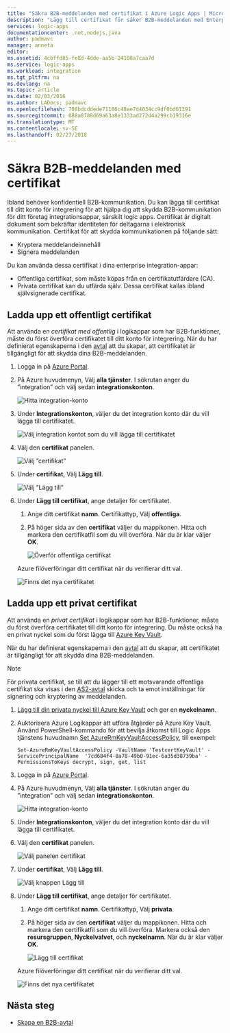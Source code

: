 ```yaml
---
title: "Säkra B2B-meddelanden med certifikat i Azure Logic Apps | Microsoft Docs"
description: "Lägg till certifikat för säker B2B-meddelanden med Enterprise-Integrationspaket"
services: logic-apps
documentationcenter: .net,nodejs,java
author: padmavc
manager: anneta
editor: 
ms.assetid: 4cbffd85-fe8d-4dde-aa5b-24108a7caa7d
ms.service: logic-apps
ms.workload: integration
ms.tgt_pltfrm: na
ms.devlang: na
ms.topic: article
ms.date: 02/03/2016
ms.author: LADocs; padmavc
ms.openlocfilehash: 708bdcddede71186c48ae7d4034cc9df0bd61391
ms.sourcegitcommit: 088a8788d69a63a8e1333ad272d4a299cb19316e
ms.translationtype: MT
ms.contentlocale: sv-SE
ms.lasthandoff: 02/27/2018
---
```

# <a name="secure-b2b-messages-with-certificates"></a>Säkra B2B-meddelanden med certifikat

Ibland behöver konfidentiell B2B-kommunikation. Du kan lägga till certifikat till ditt konto för integrering för att hjälpa dig att skydda B2B-kommunikation för ditt företag integrationsappar, särskilt logic apps. Certifikat är digitalt dokument som bekräftar identiteten för deltagarna i elektronisk kommunikation.
Certifikat för att skydda kommunikationen på följande sätt:

* Kryptera meddelandeinnehåll
* Signera meddelanden  

Du kan använda dessa certifikat i dina enterprise integration-appar:

* Offentliga certifikat, som måste köpas från en certifikatutfärdare (CA).
* Privata certifikat kan du utfärda själv. Dessa certifikat kallas ibland självsignerade certifikat.

## <a name="upload-a-public-certificate"></a>Ladda upp ett offentligt certifikat

Att använda en *certifikat med offentlig* i logikappar som har B2B-funktioner, måste du först överföra certifikatet till ditt konto för integrering. När du har definierat egenskaperna i den [avtal](logic-apps-enterprise-integration-agreements.md) att du skapar, att certifikatet är tillgängligt för att skydda dina B2B-meddelanden.

1. Logga in på [Azure Portal](https://portal.azure.com).

2. På Azure huvudmenyn, Välj **alla tjänster**. I sökrutan anger du ”integration” och välj sedan **integrationskonton**.

   ![Hitta integration-konto](media/logic-apps-enterprise-integration-certificates/overview-1.png)  

3. Under **Integrationskonton**, väljer du det integration konto där du vill lägga till certifikatet.

   ![Välj integration kontot som du vill lägga till certifikatet](media/logic-apps-enterprise-integration-certificates/overview-3.png)  

4. Välj den **certifikat** panelen.  

   ![Välj ”certifikat”](media/logic-apps-enterprise-integration-certificates/certificate-1.png)

5. Under **certifikat**, Välj **Lägg till**.

   ![Välj ”Lägg till”](media/logic-apps-enterprise-integration-certificates/certificate-2.png)

6. Under **Lägg till certifikat**, ange detaljer för certifikatet.
   
   1. Ange ditt certifikat **namn**. Certifikattyp, Välj **offentliga**.

   2. På höger sida av den **certifikat** väljer du mappikonen. 
   Hitta och markera den certifikatfil som du vill överföra. 
   När du är klar väljer **OK**.

      ![Överför offentliga certifikat](media/logic-apps-enterprise-integration-certificates/certificate-3.png)

   Azure filöverföringar ditt certifikat när du verifierar ditt val.

   ![Finns det nya certifikatet](media/logic-apps-enterprise-integration-certificates/certificate-4.png) 

## <a name="upload-a-private-certificate"></a>Ladda upp ett privat certifikat

Att använda en *privat certifikat* i logikappar som har B2B-funktioner, måste du först överföra certifikatet till ditt konto för integrering. Du måste också ha en privat nyckel som du först lägga till [Azure Key Vault](../key-vault/key-vault-get-started.md). 

När du har definierat egenskaperna i den [avtal](logic-apps-enterprise-integration-agreements.md) att du skapar, att certifikatet är tillgängligt för att skydda dina B2B-meddelanden.

> [!NOTE]
> För privata certifikat, se till att du lägger till ett motsvarande offentliga certifikat ska visas i den [AS2-avtal](logic-apps-enterprise-integration-as2.md) skicka och ta emot inställningar för signering och kryptering av meddelanden.

1. [Lägg till din privata nyckel till Azure Key Vault](../key-vault/key-vault-get-started.md#add) och ger en **nyckelnamn**.
   
2. Auktorisera Azure Logikappar att utföra åtgärder på Azure Key Vault. Använd PowerShell-kommando för att bevilja åtkomst till Logic Apps tjänstens huvudnamn [Set AzureRmKeyVaultAccessPolicy](https://docs.microsoft.com/powershell/module/azurerm.keyvault/set-azurermkeyvaultaccesspolicy), till exempel:

   `Set-AzureRmKeyVaultAccessPolicy -VaultName 'TestcertKeyVault' -ServicePrincipalName 
   '7cd684f4-8a78-49b0-91ec-6a35d38739ba' -PermissionsToKeys decrypt, sign, get, list`
 
3. Logga in på [Azure Portal](https://portal.azure.com).

4. På Azure huvudmenyn, Välj **alla tjänster**. I sökrutan anger du ”integration” och välj sedan **integrationskonton**.

   ![Hitta integration-konto](media/logic-apps-enterprise-integration-certificates/overview-1.png) 

5. Under **Integrationskonton**, väljer du det integration konto där du vill lägga till certifikatet.

6. Välj den **certifikat** panelen.  

   ![Välj panelen certifikat](media/logic-apps-enterprise-integration-certificates/certificate-1.png)

7. Under **certifikat**, Välj **Lägg till**.   

   ![Välj knappen Lägg till](media/logic-apps-enterprise-integration-certificates/certificate-2.png)

8. Under **Lägg till certifikat**, ange detaljer för certifikatet.
   
   1. Ange ditt certifikat **namn**. Certifikattyp, Välj **privata**.

   2. På höger sida av den **certifikat** väljer du mappikonen. 
   Hitta och markera den certifikatfil som du vill överföra. 
   Markera också den **resursgruppen**, **Nyckelvalvet**, och **nyckelnamn**. 
   När du är klar väljer **OK**.

      ![Lägg till certifikat](media/logic-apps-enterprise-integration-certificates/privatecertificate-1.png)

   Azure filöverföringar ditt certifikat när du verifierar ditt val.

   ![Finns det nya certifikatet](media/logic-apps-enterprise-integration-certificates/privatecertificate-2.png)

## <a name="next-steps"></a>Nästa steg

* [Skapa en B2B-avtal](logic-apps-enterprise-integration-agreements.md)
